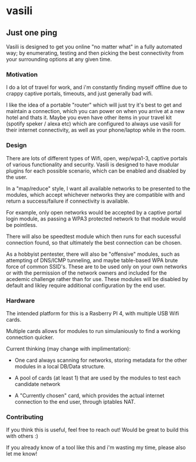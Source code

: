 # vasili

## Just one ping

Vasili is designed to get you online "no matter what" in a fully automated way; by enumerating, testing and then picking the best connectivity from your surrounding options at any given time.

### Motivation

I do a lot of travel for work, and i'm constantly finding myself offline due to crappy captive portals, timeouts, and just generally bad wifi.

I like the idea of a portable "router" which will just try it's best to get and maintain a connection, which you can power on when you arrive at a new hotel and thats it. Maybe you even have other items in your travel kit (spotify speker / alexa etc) which are configured to always use vasili for their internet connectivity, as well as your phone/laptop while in the room.

### Design

There are lots of different types of Wifi, open, wep/wpa1-3, captive portals of various functionality and security. Vasili is designed to have modular plugins for each possible scenario, which can be enabled and disabled by the user.

In a "map/reduce" style, I want all available networks to be presented to the modules, which accept whichever networks they are compatible with and return a success/failure if connectivity is available.

For example, only open networks would be accepted by a captive portal login module, as passing a WPA3 protected network to that module would be pointless.

There will also be speedtest module which then runs for each sucessful connection found, so that ultimately the best connection can be chosen.

As a hobbyist pentester, there will also be "offensive" modules, such as attempting of DNS/ICMP tunneling, and maybe table-based WPA brute force of common SSID's. These are to be used only on your own networks or with the permission of the network owners and included for the acedemic challenge rather than for use. These modules will be disabled by default and likley require additional configuration by the end user.

### Hardware

The intended platform for this is a Rasberry PI 4, with multiple USB Wifi cards.

Multiple cards allows for modules to run simulaniously to find a working connection quicker.

Current thinking (may change with implimentation):

- One card always scanning for networks, storing metadata for the other modules in a local DB/Data structure.

- A pool of cards (at least 1) that are used by the modules to test each candidate network

- A "Currently chosen" card, which provides the actual internet connection to the end user, through iptables NAT.

### Contributing

If you think this is useful, feel free to reach out! Would be great to build this with others :)

If you already know of a tool like this and i'm wasting my time, please also let me know!
